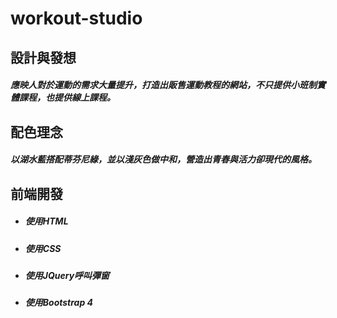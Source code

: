 # workout-studio
## 設計與發想
##### 應映人對於運動的需求大量提升，打造出販售運動教程的網站，不只提供小班制實體課程，也提供線上課程。
## 配色理念
##### 以湖水藍搭配蒂芬尼綠，並以淺灰色做中和，營造出青春與活力卻現代的風格。
## 前端開發
* ##### 使用HTML
* ##### 使用CSS
* ##### 使用JQuery呼叫彈窗
* ##### 使用Bootstrap 4
